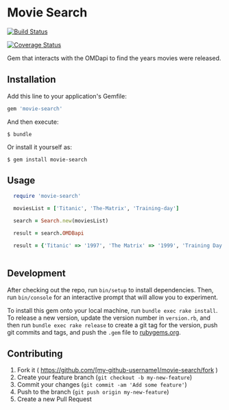 # Movie Search
[![Build Status](https://travis-ci.org/rtezera1/search-gem.svg?branch=master)](https://travis-ci.org/rtezera1/search-gem)

[![Coverage Status](https://coveralls.io/repos/rtezera1/search-gem/badge.svg)](https://coveralls.io/r/rtezera1/search-gem)

Gem that interacts with the OMDapi to find the years movies were released.

## Installation

Add this line to your application's Gemfile:

```ruby
gem 'movie-search'
```

And then execute:

    $ bundle

Or install it yourself as:

    $ gem install movie-search

## Usage

```ruby
  require 'movie-search'

  moviesList = ['Titanic', 'The-Matrix', 'Training-day']

  search = Search.new(moviesList)

  result = search.OMDBapi

  result = {'Titanic' => '1997', 'The Matrix' => '1999', 'Training Day' => '2001' }
  
```


## Development

After checking out the repo, run `bin/setup` to install dependencies. Then, run `bin/console` for an interactive prompt that will allow you to experiment.

To install this gem onto your local machine, run `bundle exec rake install`. To release a new version, update the version number in `version.rb`, and then run `bundle exec rake release` to create a git tag for the version, push git commits and tags, and push the `.gem` file to [rubygems.org](https://rubygems.org).

## Contributing

1. Fork it ( https://github.com/[my-github-username]/movie-search/fork )
2. Create your feature branch (`git checkout -b my-new-feature`)
3. Commit your changes (`git commit -am 'Add some feature'`)
4. Push to the branch (`git push origin my-new-feature`)
5. Create a new Pull Request
